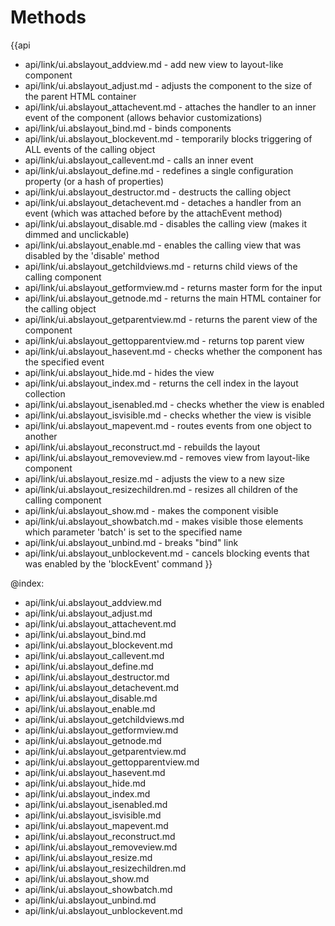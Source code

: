 Methods
=======

{{api
- api/link/ui.abslayout_addview.md - add new view to layout-like component
- api/link/ui.abslayout_adjust.md - adjusts the component to the size of the parent HTML container
- api/link/ui.abslayout_attachevent.md - attaches the handler to an inner event of the component (allows behavior customizations)
- api/link/ui.abslayout_bind.md - binds components
- api/link/ui.abslayout_blockevent.md - temporarily blocks triggering of ALL events of the calling object
- api/link/ui.abslayout_callevent.md - calls an inner event
- api/link/ui.abslayout_define.md - redefines a single configuration property (or a hash of properties)
- api/link/ui.abslayout_destructor.md - destructs the calling object
- api/link/ui.abslayout_detachevent.md - detaches a handler from an event (which was attached before by the attachEvent method)
- api/link/ui.abslayout_disable.md - disables the calling view (makes it dimmed and unclickable)
- api/link/ui.abslayout_enable.md - enables the calling view that was disabled by the 'disable' method
- api/link/ui.abslayout_getchildviews.md - returns child views of the calling component
- api/link/ui.abslayout_getformview.md - returns master form for the input
- api/link/ui.abslayout_getnode.md - returns the main HTML container for the calling object
- api/link/ui.abslayout_getparentview.md - returns the parent view of the component
- api/link/ui.abslayout_gettopparentview.md - returns top parent view
- api/link/ui.abslayout_hasevent.md - checks whether the component has the specified event
- api/link/ui.abslayout_hide.md - hides the view
- api/link/ui.abslayout_index.md - returns the cell index in the layout collection
- api/link/ui.abslayout_isenabled.md - checks whether the view is enabled
- api/link/ui.abslayout_isvisible.md - checks whether the view is visible
- api/link/ui.abslayout_mapevent.md - routes events from one object to another
- api/link/ui.abslayout_reconstruct.md - rebuilds the layout
- api/link/ui.abslayout_removeview.md - removes view from layout-like component
- api/link/ui.abslayout_resize.md - adjusts the view to a new size
- api/link/ui.abslayout_resizechildren.md - resizes all children of the calling component
- api/link/ui.abslayout_show.md - makes the component visible
- api/link/ui.abslayout_showbatch.md - makes visible those elements which parameter 'batch' is set to the specified name
- api/link/ui.abslayout_unbind.md - breaks "bind" link
- api/link/ui.abslayout_unblockevent.md - cancels blocking events that was enabled by the 'blockEvent' command
}}

@index:
- api/link/ui.abslayout_addview.md
- api/link/ui.abslayout_adjust.md
- api/link/ui.abslayout_attachevent.md
- api/link/ui.abslayout_bind.md
- api/link/ui.abslayout_blockevent.md
- api/link/ui.abslayout_callevent.md
- api/link/ui.abslayout_define.md
- api/link/ui.abslayout_destructor.md
- api/link/ui.abslayout_detachevent.md
- api/link/ui.abslayout_disable.md
- api/link/ui.abslayout_enable.md
- api/link/ui.abslayout_getchildviews.md
- api/link/ui.abslayout_getformview.md
- api/link/ui.abslayout_getnode.md
- api/link/ui.abslayout_getparentview.md
- api/link/ui.abslayout_gettopparentview.md
- api/link/ui.abslayout_hasevent.md
- api/link/ui.abslayout_hide.md
- api/link/ui.abslayout_index.md
- api/link/ui.abslayout_isenabled.md
- api/link/ui.abslayout_isvisible.md
- api/link/ui.abslayout_mapevent.md
- api/link/ui.abslayout_reconstruct.md
- api/link/ui.abslayout_removeview.md
- api/link/ui.abslayout_resize.md
- api/link/ui.abslayout_resizechildren.md
- api/link/ui.abslayout_show.md
- api/link/ui.abslayout_showbatch.md
- api/link/ui.abslayout_unbind.md
- api/link/ui.abslayout_unblockevent.md


